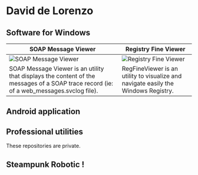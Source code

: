 # David de Lorenzo

## Software for Windows


SOAP Message Viewer | Registry Fine Viewer
--------------------|--------------------
![SOAP Message Viewer](https://sphinkie.github.io/SOAP-Message-Viewer/images/Capture.png) | ![Registry Fine Viewer](https://sphinkie.github.io/RegFineViewer/images/RegFineViewer_1.png)
SOAP Message Viewer is an utility that displays the content of the messages of a SOAP trace record (ie: of a web_messages.svclog file). | RegFineViewer is an utility to visualize and navigate easily the Windows Registry. 

## Android application


## Professional utilities

These repositories are private.

## Steampunk Robotic !


